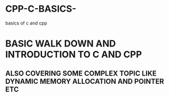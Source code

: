 # CPP-C-BASICS-
basics of c and cpp
# BASIC WALK DOWN AND INTRODUCTION TO C AND CPP 
## ALSO COVERING SOME COMPLEX TOPIC LIKE DYNAMIC MEMORY ALLOCATION AND POINTER ETC

